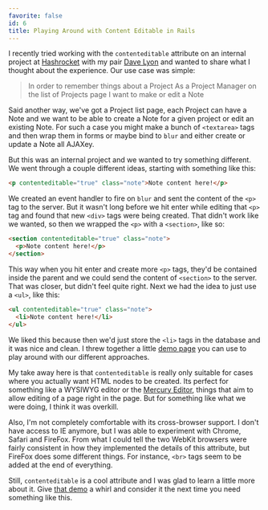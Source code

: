 ```yaml
---
favorite: false
id: 6
title: Playing Around with Content Editable in Rails
---
```


I recently tried working with the `contenteditable` attribute on an internal
project at [Hashrocket](http://hashrocket.com) with my pair [Dave
Lyon](http://twitter.com/daveisonthego) and wanted to share what I thought about
the experience. Our use case was simple:

> In order to remember things about a Project
> As a Project Manager on the list of Projects page
> I want to make or edit a Note

Said another way, we've got a Project list page, each Project can have a Note
and we want to be able to create a Note for a given project or edit an existing
Note. For such a case you might make a bunch of `<textarea>` tags and then wrap
them in forms or maybe bind to `blur` and either create or update a Note all
AJAXey.

But this was an internal project and we wanted to try something different. We
went through a couple different ideas, starting with something like this:

```html
<p contenteditable="true" class="note">Note content here!</p>
```

We created an event handler to fire on `blur` and sent the content of the `<p>`
tag to the server. But it wasn't long before we hit enter while editing that
`<p>` tag and found that new `<div>` tags were being created. That didn't work
like we wanted, so then we wrapped the `<p>` with a `<section>`, like so:

```html
<section contenteditable="true" class="note">
  <p>Note content here!</p>
</section>
```

This way when you hit enter and create more `<p>` tags, they'd be contained
inside the parent and we could send the content of `<section>` to the server.
That was closer, but didn't feel quite right. Next we had the idea to just use a
`<ul>`, like this:

```html
<ul contenteditable="true" class="note">
  <li>Note content here!</li>
</ul>
```

We liked this because then we'd just store the `<li>` tags in the database and
it was nice and clean. I threw together a little [demo page](/rotten.html#8) you
can use to play around with our different approaches.

My take away here is that `contenteditable` is really only suitable for cases
where you actually want HTML nodes to be created. Its perfect for something like
a WYSIWYG editor or the [Mercury Editor][mercury], things that aim to allow
editing of a page right in the page. But for something like what we were doing,
I think it was overkill.

Also, I'm not completely comfortable with its cross-browser support. I don't
have access to IE anymore, but I was able to experiment with Chrome, Safari and
FireFox. From what I could tell the two WebKit browsers were fairly consistent
in how they implemented the details of this attribute, but FireFox does some
different things. For instance, `<br>` tags seem to be added at the end of
everything.

Still, `contenteditable` is a cool attribute and I was glad to learn a little
more about it. Give [that demo](/rotten.html#8) a whirl and consider it the next
time you need something like this.

[hashrocket]: http://hashrocket.com
[dave]: http://twitter.com/daveisonthego
[mercury]: http://railscasts.com/episodes/296-mercury-editor

